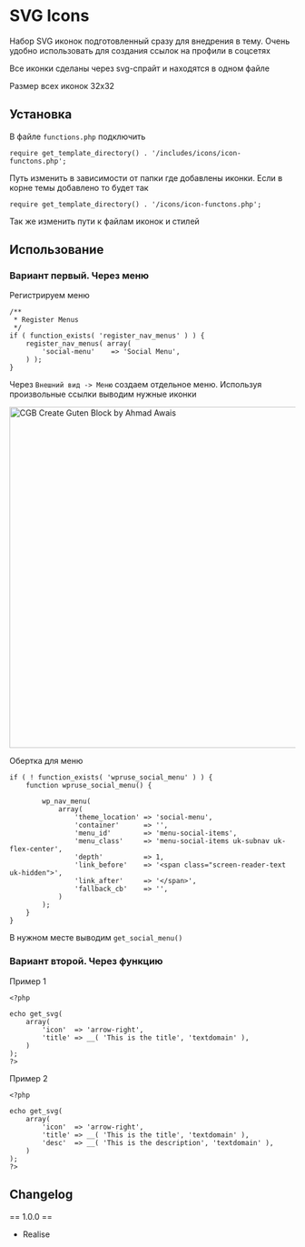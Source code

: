 # SVG Icons
Набор SVG иконок подготовленный сразу для внедрения в тему. Очень удобно использовать для создания ссылок на профили в соцсетях

Все иконки сделаны через svg-спрайт и находятся в одном файле

Размер всех иконок 32x32

## Установка

В файле `functions.php` подключить

```require get_template_directory() . '/includes/icons/icon-functons.php';```

Путь изменить в зависимости от папки где добавлены иконки. Если в корне темы добавлено то будет так

```require get_template_directory() . '/icons/icon-functons.php';```

Так же изменить пути к файлам иконок и стилей

## Использование

### Вариант первый. Через меню

Регистрируем меню
```
/**
 * Register Menus
 */
if ( function_exists( 'register_nav_menus' ) ) {
	register_nav_menus( array(
		'social-menu'    => 'Social Menu',
	) );
}
```

Через `Внешний вид -> Меню` создаем отдельное меню. Используя произвольные ссылки выводим нужные иконки

<img width="600" src="https://wpruse.ru/wp-content/uploads/2018/11/icons-1.jpg" alt="CGB Create Guten Block by Ahmad Awais">

Обертка для меню

```
if ( ! function_exists( 'wpruse_social_menu' ) ) {
	function wpruse_social_menu() {

		wp_nav_menu(
			array(
				'theme_location' => 'social-menu',
				'container'      => '',
				'menu_id'        => 'menu-social-items',
				'menu_class'     => 'menu-social-items uk-subnav uk-flex-center',
				'depth'          => 1,
				'link_before'    => '<span class="screen-reader-text uk-hidden">',
				'link_after'     => '</span>',
				'fallback_cb'    => '',
			)
		);
	}
}
```
В нужном месте выводим `get_social_menu()`

### Вариант второй. Через функцию

Пример 1

```
<?php

echo get_svg(
	array(
		'icon'  => 'arrow-right',
		'title' => __( 'This is the title', 'textdomain' ),
	)
);
?>
```

Пример 2

```
<?php

echo get_svg(
	array(
		'icon'  => 'arrow-right',
		'title' => __( 'This is the title', 'textdomain' ),
		'desc'  => __( 'This is the description', 'textdomain' ),
	)
);
?>
```

## Changelog

== 1.0.0 ==
* Realise